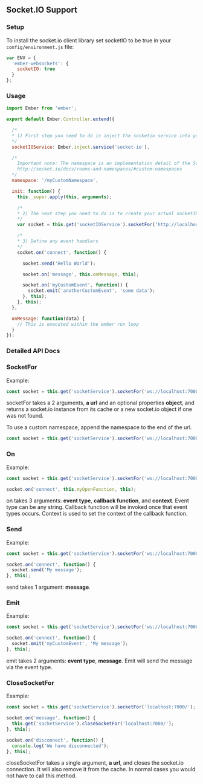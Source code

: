 ## Socket.IO Support

### Setup

To install the socket.io client library set socketIO to be true in your `config/environment.js` file:

```js
var ENV = {
  'ember-websockets': {
    socketIO: true
  }
};
```

### Usage

```javascript
import Ember from 'ember';

export default Ember.Controller.extend({

  /*
  * 1) First step you need to do is inject the socketio service into your object.
  */
  socketIOService: Ember.inject.service('socket-io'),

  /*
    Important note: The namespace is an implementation detail of the Socket.IO protocol...
    http://socket.io/docs/rooms-and-namespaces/#custom-namespaces
  */
  namespace: '/myCustomNamespace',

  init: function() {
    this._super.apply(this, arguments);

    /*
    * 2) The next step you need to do is to create your actual socketIO.
    */
    var socket = this.get('socketIOService').socketFor('http://localhost:7000/' + this.get('namespace'));

    /*
    * 3) Define any event handlers
    */
    socket.on('connect', function() {

      socket.send('Hello World');

      socket.on('message', this.onMessage, this);

      socket.on('myCustomEvent', function() {
        socket.emit('anotherCustomEvent', 'some data');
      }, this);
    }, this);
  },

  onMessage: function(data) {
    // This is executed within the ember run loop
  }
});
```

### Detailed API Docs

### SocketFor

Example:

```javascript
const socket = this.get('socketService').socketFor('ws://localhost:7000/');
```

socketFor takes a 2 arguments, **a url** and an optional properties **object**, and
returns a socket.io instance from its cache or a new socket.io object if one was not found.

To use a custom namespace, append the namespace to the end of the url.

```javascript
const socket = this.get('socketService').socketFor('ws://localhost:7000/' + namespace);
```

### On

Example:

```javascript
const socket = this.get('socketService').socketFor('ws://localhost:7000/');

socket.on('connect', this.myOpenFunction, this);
```

on takes 3 arguments: **event type**, **callback function**, and **context**. Event type can be any string. Callback function will be invoked once that event types occurs. Context is used to set the context of the callback
function.

### Send

Example:

```javascript
const socket = this.get('socketService').socketFor('ws://localhost:7000/');

socket.on('connect', function() {
  socket.send('My message');
}, this);
```

send takes 1 argument: **message**.

### Emit

Example:

```javascript
const socket = this.get('socketService').socketFor('ws://localhost:7000/');

socket.on('connect', function() {
  socket.emit('myCustomEvent', 'My message');
}, this);
```

emit takes 2 arguments: **event type**, **message**. Emit will send the message via the event type.

### CloseSocketFor

Example:

```javascript
const socket = this.get('socketService').socketFor('localhost:7000/');

socket.on('message', function() {
  this.get('socketService').closeSocketFor('localhost:7000/');
}, this);

socket.on('disconnect', function() {
  console.log('We have disconnected');
}, this);
```

closeSocketFor takes a single argument, **a url**, and closes the socket.io connection. It will also remove it from the cache. In normal cases you would not have to call this method.
